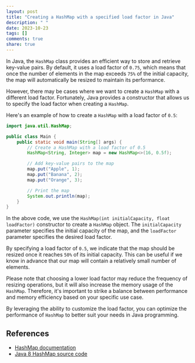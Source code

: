 ```yaml
---
layout: post
title: "Creating a HashMap with a specified load factor in Java"
description: " "
date: 2023-10-23
tags: []
comments: true
share: true
---
```


In Java, the `HashMap` class provides an efficient way to store and retrieve key-value pairs. By default, it uses a load factor of `0.75`, which means that once the number of elements in the map exceeds `75%` of the initial capacity, the map will automatically be resized to maintain its performance.

However, there may be cases where we want to create a `HashMap` with a different load factor. Fortunately, Java provides a constructor that allows us to specify the load factor when creating a `HashMap`.

Here's an example of how to create a `HashMap` with a load factor of `0.5`:

```java
import java.util.HashMap;

public class Main {
    public static void main(String[] args) {
        // Create a HashMap with a load factor of 0.5
        HashMap<String, Integer> map = new HashMap<>(16, 0.5f);

        // Add key-value pairs to the map
        map.put("Apple", 1);
        map.put("Banana", 2);
        map.put("Orange", 3);

        // Print the map
        System.out.println(map);
    }
}
```

In the above code, we use the `HashMap(int initialCapacity, float loadFactor)` constructor to create a `HashMap` object. The `initialCapacity` parameter specifies the initial capacity of the map, and the `loadFactor` parameter specifies the desired load factor.

By specifying a load factor of `0.5`, we indicate that the map should be resized once it reaches `50%` of its initial capacity. This can be useful if we know in advance that our map will contain a relatively small number of elements.

Please note that choosing a lower load factor may reduce the frequency of resizing operations, but it will also increase the memory usage of the `HashMap`. Therefore, it's important to strike a balance between performance and memory efficiency based on your specific use case.

By leveraging the ability to customize the load factor, you can optimize the performance of `HashMap` to better suit your needs in Java programming.

## References
- [HashMap documentation](https://docs.oracle.com/en/java/javase/15/docs/api/java.base/java/util/HashMap.html)
- [Java 8 HashMap source code](https://hg.openjdk.java.net/jdk8/jdk8/jdk/file/tip/src/share/classes/java/util/HashMap.java)